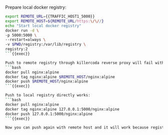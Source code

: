 Prepare local docker registry:

```bash
export REMOTE_URL={{TRAFFIC_HOST1_5000}}
export REMOTE_HOST=${REMOTE_URL/https:\/\//}
echo "Start local docker registry"
docker run -d \
-p 5000:5000 \
--restart=always \
-v $PWD/registry:/var/lib/registry \
registry:2
```{{exec}}

Push to remote registry through killercoda reverse proxy will fail with `413 Request Entity Too Large` error:
```bash
docker pull nginx:alpine
docker tag nginx:alpine $REMOTE_HOST/nginx:alpine
docker push $REMOTE_HOST/nginx:alpine
```{{exec}}

Push to local registry directly works:
```bash
docker pull nginx:alpine
docker tag nginx:alpine 127.0.0.1:5000/nginx:alpine
docker push 127.0.0.1:5000/nginx:alpine
```{{exec}}

Now you can push again with remote host and it will work because registry already has all the layers and nothing is transferred.